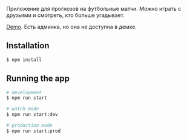 Приложение для прогнозов на футбольные матчи. Можно играть с друзьями и смотреть, кто больше угадывает.

[Demo](https://plove.herokuapp.com). Есть админка, но она не доступна в демке.

## Installation

```bash
$ npm install
```

## Running the app

```bash
# development
$ npm run start

# watch mode
$ npm run start:dev

# production mode
$ npm run start:prod
```

